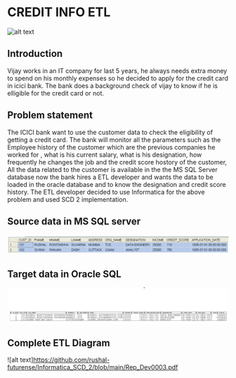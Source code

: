 # CREDIT INFO ETL

![alt text](https://cdn.britannica.com/02/160902-050-B58BAD84/Credit-cards.jpg)

## Introduction

Vijay works in an IT company for last 5 years, he always needs extra money to spend on his monthly expenses so he decided to apply for the credit card in icici bank.
The bank does a background check of vijay to know if he is elligible for the credit card or not.

## Problem statement

The ICICI bank want to use the customer data to check the eligibility of getting a credit card. The bank will monitor all the parameters such as the Employee history of the customer which are the previous companies he worked for , what is his current salary, what is his designation, how frequently he changes the job and the credit score hostory of the customer, All the data related to the customer is available in the the MS SQL Server database now the bank hires a ETL developer and  wants the data to be loaded in the oracle database and to know the designation and credit score history. The ETL developer decided to use Informatica for the above problem and used SCD 2 implementation.

## Source data in MS SQL server 

![alt text](https://github.com/gyana13/credit_info_ETL/blob/main/sql_server.png?raw=true)

## Target data in Oracle SQL

![alt text](https://github.com/gyana13/credit_info_ETL/blob/main/tgt_oracle.jpg?raw=true)

## Complete ETL Diagram

![alt text]https://github.com/rushal-futurense/Informatica_SCD_2/blob/main/Rep_Dev0003.pdf

